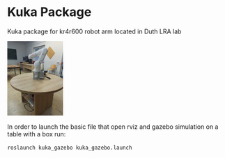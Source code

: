 # Kuka Package

Kuka package for kr4r600 robot arm located in Duth LRA lab
<!-- ![image description](imgs/IMG_20221207_162740.jpg) -->
<img src="imgs/IMG_20221207_162740.jpg" width="128"/>

In order to launch the basic file that open rviz and gazebo simulation on a table with a box run:

```
roslaunch kuka_gazebo kuka_gazebo.launch
```
